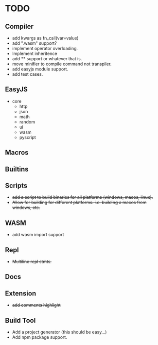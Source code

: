 # TODO

## Compiler
- add kwargs as fn_call(var=value)
- add ".wasm" support?
- implement operator overloading.
- Implement inheritence
- add ** support or whatever that is.
- move minifier to compile command not transpiler.
- add easyjs module support.
- add test cases.

## EasyJS
- core
    - http
    - json
    - math
    - random
    - ui
    - wasm
    - pyscript

## Macros

## Builtins

## Scripts
- ~~add a script to build binaries for all platforms (windows, macos, linux).~~
- ~~Allow for building for different platforms. i.e. building a macos from windows, etc.~~

## WASM
- add wasm import support

## Repl
- ~~Multiline repl stmts.~~

## Docs

## Extension
- ~~add comments highlight~~

## Build Tool
- Add a project generator (this should be easy...)
- Add npm package support.